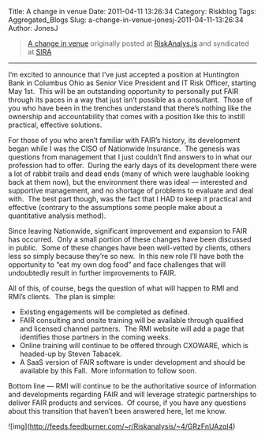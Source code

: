 Title: A change in venue
Date: 2011-04-11 13:26:34
Category: Riskblog
Tags: Aggregated_Blogs
Slug: a-change-in-venue-jonesj-2011-04-11-13:26:34
Author: JonesJ

>[A change in venue](http://feedproxy.google.com/~r/Riskanalysis/~3/GRzFnUAzql4/) originally posted at [RiskAnalys.is](http://riskmanagementinsight.com/riskanalysis) and syndicated at [SIRA](http://societyinforisk.org)
***
I’m excited to announce that I’ve just accepted a position at Huntington Bank in Columbus Ohio as Senior Vice President and IT Risk Officer, starting May 1st.  This will be an outstanding opportunity to personally put FAIR through its paces in a way that just isn’t possible as a consultant.  Those of you who have been in the trenches understand that there’s nothing like the ownership and accountability that comes with a position like this to instill practical, effective solutions.

For those of you who aren’t familiar with FAIR’s history, its development began while I was the CISO of Nationwide Insurance.  The genesis was questions from management that I just couldn’t find answers to in what our profession had to offer.  During the early days of its development there were a lot of rabbit trails and dead ends (many of which were laughable looking back at them now), but the environment there was ideal — interested and supportive management, and no shortage of problems to evaluate and deal with.  The best part though, was the fact that I HAD to keep it practical and effective (contrary to the assumptions some people make about a quantitative analysis method).

Since leaving Nationwide, significant improvement and expansion to FAIR has occurred.  Only a small portion of these changes have been discussed in public.  Some of these changes have been well-vetted by clients, others less so simply because they’re so new.  In this new role I’ll have both the opportunity to “eat my own dog food” and face challenges that will undoubtedly result in further improvements to FAIR.

All of this, of course, begs the question of what will happen to RMI and RMI’s clients.  The plan is simple:

-   Existing engagements will be completed as defined.
-   FAIR consulting and onsite training will be available through qualified and licensed channel partners.  The RMI website will add a page that identifies those partners in the coming weeks.
-   Online training will continue to be offered through CXOWARE, which is headed-up by Steven Tabacek.
-   A SaaS version of FAIR software is under development and should be available by this Fall.  More information to follow soon.

Bottom line — RMI will continue to be the authoritative source of information and developments regarding FAIR and will leverage strategic partnerships to deliver FAIR products and services.  Of course, if you have any questions about this transition that haven’t been answered here, let me know.

\!\[img\](http://feeds.feedburner.com/~r/Riskanalysis/~4/GRzFnUAzql4)


